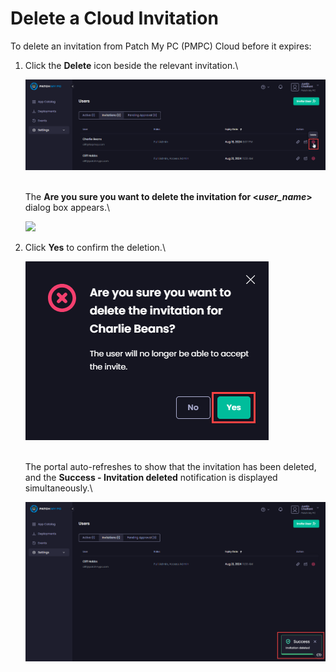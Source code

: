 # Delete a Cloud Invitation

To delete an invitation from Patch My PC (PMPC) Cloud before it expires:

1.  Click the **Delete** icon beside the relevant invitation.\\

    ![Clicking the “Delete” icon](<../../../../.gitbook/assets/image-(1640) (1).png>)

    \
    The **Are you sure you want to delete the invitation for <**_**user\_name**_**>** dialog box appears.\\

    ![](../../../../.gitbook/assets/image-\(1642\).png)
2.  Click **Yes** to confirm the deletion.\\

    ![Clicking “Yes” to confirm to delete the invitation](<../../../../.gitbook/assets/image-(1643) (1).png>)

    \
    The portal auto-refreshes to show that the invitation has been deleted, and the **Success - Invitation deleted** notification is displayed simultaneously.\\

    ![“Success - Invitation deleted” notification](<../../../../.gitbook/assets/image-(1644) (1).png>)
